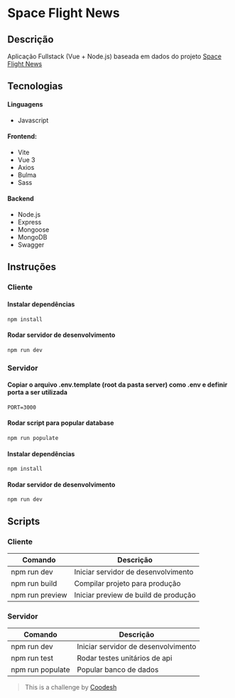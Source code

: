# Space Flight News

## Descrição

Aplicação Fullstack (Vue + Node.js) baseada em dados do projeto [Space Flight News](https://api.spaceflightnewsapi.net/v3/documentation)

## Tecnologias

#### **Linguagens**

- Javascript

#### **Frontend:**

- Vite
- Vue 3
- Axios
- Bulma
- Sass

#### **Backend**

- Node.js
- Express
- Mongoose
- MongoDB
- Swagger

## Instruções

### Cliente

#### Instalar dependências

```
npm install
```

#### Rodar servidor de desenvolvimento

```
npm run dev
```

### Servidor

#### Copiar o arquivo .env.template (root da pasta server) como .env e definir porta a ser utilizada

```
PORT=3000
```

#### Rodar script para popular database

```
npm run populate
```

#### Instalar dependências

```
npm install
```

#### Rodar servidor de desenvolvimento

```
npm run dev
```

## Scripts

### Cliente

| Comando         | Descrição                            |
| --------------- | ------------------------------------ |
| npm run dev     | Iniciar servidor de desenvolvimento  |
| npm run build   | Compilar projeto para produção       |
| npm run preview | Iniciar preview de build de produção |

### Servidor

| Comando          | Descrição                           |
| ---------------- | ----------------------------------- |
| npm run dev      | Iniciar servidor de desenvolvimento |
| npm run test     | Rodar testes unitários de api       |
| npm run populate | Popular banco de dados              |

> This is a challenge by [Coodesh](https://coodesh.com)
